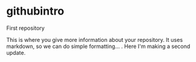 # githubintro
First repository

This is where you give more information about your repository. It uses markdown, so we can do simple formatting... . Here I'm making a second update.
